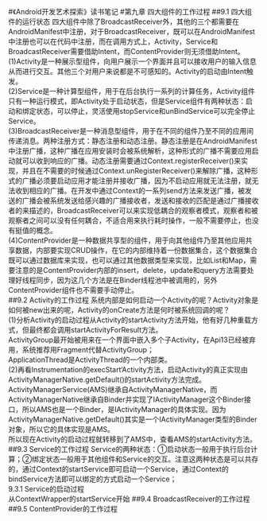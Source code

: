 #《Android开发艺术探索》读书笔记
#第九章 四大组件的工作过程
##9.1 四大组件的运行状态
	四大组件中除了BroadcastReceiver外，其他的三个都需要在AndroidManifest中注册，对于BroadcastReceiver，既可以在AndroidManifest中注册也可以在代码中注册，而在调用方式上，Activity，Service和BroadcastReceiver需要借助Intent，而ContentProvider则无须借助Intent。<br>
	(1)Activity是一种展示型组件，向用户展示一个界面并且可以接收用户的输入信息从而进行交互。其他三个对用户来说都是不可感知的。Activity的启动由Intent触发。<br>
	(2)Service是一种计算型组件，用于在后台执行一系列的计算任务，Activity组件只有一种运行模式，即Activity处于启动状态，但是Service组件有两种状态：启动和绑定状态，可以停止，灵活使用stopService和unBindService可以完全停止Service。<br>
	(3)BroadcastReceiver是一种消息型组件，用于在不同的组件乃至不同的应用间传递消息。两种注册方式：静态注册和动态注册。静态注册是在AndroidManifest中注册广播，这种广播在应用安装时会被系统解析，这种形式的广播不需要应用启动就可以收到响应的广播。动态注册需要通过Context.registerReceiver()来实现，并且在不需要的时候通过Context.unRegisterReceiver()来解除广播，这种形式的广播必须要启动应用才能注册并接收广播，因为不启动应用就无法注册，就无法收到相应的广播。在开发中通过Context的一系列send方法来发送广播，被发送的广播会被系统发送给感兴趣的广播接收者，发送和接收的匹配是通过广播接收者的<intent-filter>来描述的，BroadcastReceiver可以来实现低耦合的观察者模式，观察者和被观察者之间可以没有任何耦合，不适合用来执行耗时操作，一般不需要停止，也没有挺值的概念。<br>
	(4)ContentProvider是一种数据共享型的组件，用于向其他组件乃至其他应用共享数据，内部要实现CRUD操作，在它的内部维持着一份数据集合，这个数据集合既可以通过数据库来实现，也可以通过其他数据类型来实现，比如List和Map，需要注意的是ContentProvider内部的insert，delete，update和query方法需要处理好线程同步，因为这几个方法是在Binder线程池中被调用的，另外ContentProvider组件也不需要手动停止。<br>
##9.2 Activity的工作过程
	系统内部是如何启动一个Activity的呢？Activity对象是如何被new出来的呢，Activity的onCreate方法是何时被系统回调的呢？<br>
	(1)分析Activity的启动过程从Activity的startActivity方法开始，他有好几种重载方式，但最终都会调用startActivityForResult方法。<br>
	ActivityGroup最开始被用来在一个界面中嵌入多个子Activity，在Api13已经被弃用，系统推荐用Fragment代替ActivityGroup；<br>
	ApplicationThread是ActivityThread的一个内部类。<br>
	(2)再看Instrumentation的execStart‘Activity方法，启动Activity的真正实现由ActivityManagerNative.getDefault()的startActivity方法完成。ActivityManagerService(AMS)继承自ActivityManagerNative，而ActivityManagerNative继承自Binder并实现了IActivityManager这个Binder接口，所以AMS也是一个Binder，是IActivityManager的具体实现。因为ActivityManagerNative.getDefault()其实是一个IActivityManager类型的Binder对象，所以它的具体实现是AMS。<br>
	所以现在Activity的启动过程就转移到了AMS中，查看AMS的startActivity方法。<br>
##9.3 Service的工作过程
	Service的两种状态：①启动状态一般用于执行后台计算；②绑定状态一般用于其他组件和Service的交互。注意这两种状态是可以共存的，通过Context的startService即可启动一个Service，通过Context的bindService方法即可以绑定的方式启动一个Service；<br>
9.3.1 Service的启动过程<br>
	从ContextWrapper的startService开始
##9.4 BroadcastReceiver的工作过程
##9.5 ContentProvider的工作过程
